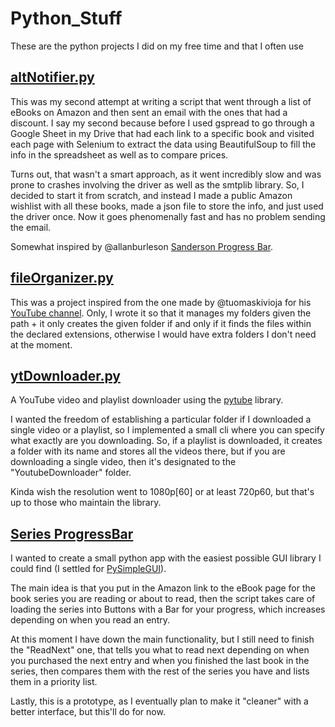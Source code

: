 # Python_Stuff
These are the python projects I did on my free time and that I often use

## [altNotifier.py](https://github.com/L-Lawliet27/Python_Stuff/blob/main/eBookPriceNotifier/altNotifier.py)
This was my second attempt at writing a script that went through a list of eBooks on Amazon and then sent an email with the ones that had a discount. I say my second because before I used gspread to go through a Google Sheet in my Drive that had each link to a specific book and visited each page with Selenium to extract the data using BeautifulSoup to fill the info in the spreadsheet as well as to compare prices.

Turns out, that wasn't a smart approach, as it went incredibly slow and was prone to crashes involving the driver as well as the smtplib library. So, I decided to start it from scratch, and instead I made a public Amazon wishlist with all these books, made a json file to store the info, and just used the driver once. Now it goes phenomenally fast and has no problem sending the email. 

Somewhat inspired by @allanburleson [Sanderson Progress Bar](https://gist.github.com/allanburleson/037bd04bdc8a208e3a61b376cb4b1884).


## [fileOrganizer.py](https://github.com/L-Lawliet27/Python_Stuff/blob/main/fileOrganizer.py)
This was a project inspired from the one made by @tuomaskivioja for his [YouTube channel](https://www.youtube.com/watch?v=NCvI-K0Gp90&list=PLuKvKzt4UKNGCCPx5ERvM0Bp6lLNtryjh&index=22&t=482s). Only, I wrote it so that it manages my folders given the path + it only creates the given folder if and only if it finds the files within the declared extensions, otherwise I would have extra folders I don't need at the moment. 


## [ytDownloader.py](https://github.com/L-Lawliet27/Python_Stuff/blob/main/ytDownloader.py)
A YouTube video and playlist downloader using the [pytube](https://pytube.io/en/latest/) library. 

I wanted the freedom of establishing a particular folder if I downloaded a single video or a playlist, so I implemented a small cli where you can specify what exactly are you downloading. So, if a playlist is downloaded, it creates a folder with its name and stores all the videos there, but if you are downloading a single video, then it's designated to the "YoutubeDownloader" folder.

Kinda wish the resolution went to 1080p[60] or at least 720p60, but that's up to those who maintain the library.


## [Series ProgressBar](https://github.com/L-Lawliet27/Python_Stuff/tree/main/SeriesProgressBar/MainPrototype)
I wanted to create a small python app with the easiest possible GUI library I could find (I settled for [PySimpleGUI](https://www.pysimplegui.org/en/latest/)).

The main idea is that you put in the Amazon link to the eBook page for the book series you are reading or about to read, then the script takes care of loading the series into Buttons with a Bar for your progress, which increases depending on when you read an entry.

At this moment I have down the main functionality, but I still need to finish the "ReadNext" one, that tells you what to read next depending on when you purchased the next entry and when you finished the last book in the series, then compares them with the rest of the series you have and lists them in a priority list.

Lastly, this is a prototype, as I eventually plan to make it "cleaner" with a better interface, but this'll do for now.